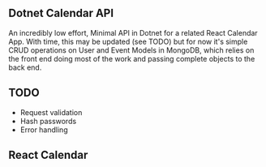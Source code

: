 ## Dotnet Calendar API

An incredibly low effort, Minimal API in Dotnet for a related React Calendar App. With time, this may be updated (see TODO) but for now it's simple CRUD operations on User and Event Models in MongoDB, which relies on the front end doing most of the work and passing complete objects to the back end.

## TODO

- Request validation
- Hash passwords
- Error handling

## React Calendar
